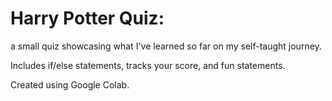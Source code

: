 # Harry Potter Quiz: 
   a small quiz showcasing what I've learned so far on my self-taught journey. 
   
   Includes if/else statements, tracks your score, and fun statements. 
   
   Created using Google Colab. 

